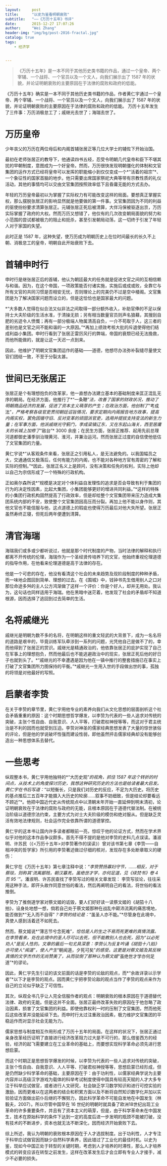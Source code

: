 ```yaml
---
layout:     post
title:      "以史为鉴看明朝衰败"
subtitle:   "——《万历十五年》书评"
date:       2015-12-27 17:07:26
author:     "Wei Zhang"
header-img: "img/bg/post-2016-fractal.jpg"
catalog: true
tags:
    - 经济学
   

---
```


>《万历十五年》是一本不同于其他历史类书籍的作品，通过一个皇帝、两个宰辅、一个战将、一个官员以及一个文人，向我们展示出了 1587 年的状貌，并论证明朝衰败的主要原因在于法律的腐败和政府的低能。
>
>



《万历十五年》确实是一本不同于其他历史类书籍的作品，作者黄仁宇通过一个皇帝、两个宰辅、一个战将、一个官员以及一个文人，向我们展示出了 1587 年的状貌，并论证明朝衰败的主要原因在于法律的腐败和政府的低能。
万历十五年发生了三件事：万历消极怠工了；戚继光去世了；海瑞去世了。

# 万历皇帝

少年丧父的万历在两位母后和内阁首辅张居正等几位大学士的辅佐下开始治国。

最初在老师张居正的教导下，他通读四书五经，忍受令明朝几代皇帝和臣下不堪其扰的早朝制度，意图成为一个好皇帝。然而，万历很快发现明朝僵化的体制和文官集团的运作方式已经将皇帝可以发挥的职能缩小到仅仅变成一个*“活着的祖宗”*、一个象征性的国家首脑的地步。他只需要出席国家祭祀大典等带有宗教性质的礼仪活动，其他的事情均可以交由文官集团按照效率低下且昏庸无能的方式去办。

年轻的万历皇帝最初以为掌握了实际权力有可能改变这样的局面。要想真正掌握实权，那么摆脱张居正的影响显然就是他要做的第一件事。文官集团因为不同的利益的驱使纷纷要求清算张居正。元辅张居正死后被清算，大伴冯保被驱逐出京，万历实际掌握了政府的大权。然而万历又想错了，他仅有的几次改变朝局面貌的努力和小范围的尝试都被极力的阻止和扼杀，甚至引发朝局动荡，这一切终于引发了年轻人对于家国的失望。

此时正是 1587 年，这种失望，使万历成为明朝历史上在位时间最长的长久不上朝、消极怠工的皇帝，明朝自此开始衰败下去。

# 首辅申时行

申时行是继张居正后的首辅，他认为朝廷最大的任务就是促进文官之间的互相信赖与和谐。因为，在这个帝国，一项政策能否付诸实施，实施后或成或败，全靠它与所有文官的共同习惯是否相安无忧，否则理论上的完美仍不过是空中楼阁。文官集团是为了解决国家问题而设立的，但是这恰恰也是国家最大的问题。

*“大多数人觉得在似合法又似非法之间取得一部分额外收入，补助官俸的不足以保持士大夫阶级的生活水准，于清操无损；另有相当数量官员则声名狼藉，其搜刮自肥的劣迹令人愤慨；再有一部分极端人物属清高自负，一介不苟取于人，这三者的差别也是文官之间不能和谐的一大原因。”*再加上绩效考核大批的斥退使得他们结成利益小集团。申时行看到了张居正雷厉风行的弊端，帝国的衰颓已经无法挽救，而他所能做的，就是让这一天迟一点到来。

因此，他维护了明朝文官集团运作的基础——道德，他想尽办法弥补裂缝尽量使文官们团结一致，不至于分裂太甚。

# 世间已无张居正

张居正是个有理想抱负的改革家，他一直想办法建立基本的基础制度来匡正混乱无序的朝局。在经济方面，他推行了*“一条鞭”*法，改善了国家的财政状况，推动了明朝商品经济的发展，促进了资本主义萌芽的产生；在政治方面，他创制了*“考成法”*，严格考察各级官吏贯彻朝廷诏旨情况，要求定期向内阁报告地方政事，提高内阁实权，罢免因循守旧、反对变革的顽固派官吏，选用并提拔支持变法的新生力量；在军事方面，他派戚继光守蓟门，李成梁镇辽东，又在东起山海关，西至居庸关的长城上加修了*“敌台”* 3000 余座；在民生方面，张居正推荐、起用先前总理河道都御史潘季驯治理黄河、淮河，并兼治运河。然而张居正过度的自信使他低估了文官集团的力量。

黄仁宇说*“从客观条件来看，张居正之引用私人，是无法避免的。以我国幅员之大，交通通信又极落后，任何有能力的内阁，也不能对各种地方官有周密的了解和实际的控制。”*因此，张居正名义上是顾问，没有决策和任免的权利，实际上他却以自己为宗信形成了一个特殊的行政机构。

正如奥尔森所说*“规模是决定对个体利益自发理性的追求是否会导致有利于集团的行为的决定性因素，比起大集团，小集团能够更好的增进共同利益。”*这样的特殊的小集团行政机构固然提高了行政效率，但是却给整个文官集团带来压力造成大集团系统内部的不安，致使整个文官集团因高压而分裂。再加上他不能以身作则，其他文官也不能信服与他，这点道德上的瑕疵也使得万历最后对他大失所望。张居正虽然寿终正寝，但死后两年便遭到清算。

# 清官海瑞

海瑞我们或多或少都听说过，他就是那个时代制度的产物，当时法律的解释和执行都离不开传统的伦理，海瑞作为一个圣经贤传培养下的文官，他始终重视伦理道德的指导作用，在他看来伦理道德是高于法律的存在。

他是一个可悲的存在，他没有看清这个社会的未来趋势及现阶段制度的种种矛盾，而一味地企图回到简单、理想的过去。在《围城》中，钱钟书先生借用别人之口对那位命途多舛的主人公方鸿渐做了这样一个评价：你是个好人，却并无用处。我认为，这句话也同样适用于海瑞。他在黑暗中迷茫着，他发现了社会的矛盾却不知道根源，因而选择了逃回到过去简单的生活。

# 名将戚继光

戚继光是明朝为数不多的名将，在明朝这样的重文轻武的大背景下，成为一名名将的道路是艰辛的，毕竟训练军队牵涉到一系列的问题，光凭他自己是做不了的，幸而他得到了张居正的赏识。戚继光是精通政治的，他依靠张居正的庇护实现了自己在军事上的理想抱负，然而他最后也不能逃避政治中的现实，张居正死后他的好日子也就到头了。*“戚继光的不幸遭遇是因为他在一镇中推行的整套措施已在事实上打破了文官集团所力图保持的平衡。”*戚继光一生用入世的手段做出世的事，孤独的将领是对他最好的写照。

# 启蒙者李贽

在关于李贽的章节里，黄仁宇用他专业的素养向我们从文化思想的层面剖析这个社会矛盾重重的原因：这个时期思想哲学爆发，以李贽为代表的一些人追求对传统的突破，主张个性自由、自我意识、人人平等，打破君权神授等等，而这对于君主统治是不利的因而也就受到压迫。李贽对神圣的儒家经典思想发表了大量的惊世骇俗的评论，但是他的学说破坏性强而建设性弱，即他虽然抨击儒家经典却没有能够创造出一种思想体系去替代。 

# 一些思考

纵观整本书，黄仁宇用他独特的*“大历史观”*的视角，抓住 1587 年这个转折的时间点，从技术上的角度探讨历史，我想这种研究历史的方法也是给读者最大启发。黄仁宇在书后写道：*“以短衡长，只是我们对历史的反应，不足为大历史。将历史的基点推后三五百年才能摄入大历史的轮廓……叙事不妨细致，但是结论却要看远不顾近”*。他把中国近代史从传统观点中以清朝末年开始一直延伸到明末清初，论证明朝衰败在于法律的腐败与政府的无能，且根本原因在于道德代替法制。在被统治阶级以道德宗法约束，主要方式为对士大夫阶级的模仿和绝对服从。但是缺乏灵活有效地法律规则，社会运作完全依靠所谓的道德掌控。

黄仁宇的这本书让国内许多读者都眼前一亮，惊叹于他的论证方式，然而在学术界似乎对他的这本作品争议颇多。首先不得不提的是他对李贽的史料几点误读。潘淑明、许苏民（《<万历十五年>对李贽著作的误读》）曾对该书第七章《李贽——自相冲突的哲学家》所引用的李贽著述做过仔细的核对，发现存在多处断章取义的硬伤：

黄仁宇在《万历十五年》第七章注释中说：*“李贽赞扬寡妇守节，……相反，对于蔡琰，则称其‘流离鄙贱，朝汉暮羌，虽绝世才学，亦何足道，见《续焚书》卷 4 页 95 ’”*。潘淑明、许苏民查找了李贽写过的相关文章发现： 李贽写驳论，往往采用这种手法，即开头故作同意世俗的看法，然后再阐明自己的看法，将世俗的看法推倒。

李贽为了推倒道学家对蔡文姬的诋毁，要人们好好读一读蔡文姬的《胡笳十八拍》，设身处地想一想，倘若自己处于蔡文姬那种在战乱中颠沛流离的痛苦境地，能否做到*“无入而不自得”*？李贽的结论是：*“虽圣人亦不能。”*尽管身在此境中，真使人感到活着还不如死去。

然而，蔡文姬说*“薄志节兮念死难”*，恰恰是人的生之不易而死更难的真情流露。在李贽看来，处在此境中的圣人尽可以去死，但不能教别人也去死，因为“以必死劝人”是反人性的。文章的最后一句尤具深意：李贽认为反复吟诵《胡笳十八拍》亦可使人“闻道”，使人产生*“朝闻道，夕死可矣”*的感受。这更是对蔡文姬及其反映真情的文学杰作的无尚赞美了，从而驳倒了那种认为蔡文姬*“虽绝世才学亦何足道”*的谬论。

因此，黄仁宇先生引证的该文前面的话是李贽的论敌的观点，而*“余故详录以示学者”*以下才是李贽的观点。因而黄仁宇把李贽论敌的观点当作了李贽的观点来作为自己的立论似乎缺乏了可信性。

其次，纵观全书几乎让人完全信服作者的观点：明朝衰败的根本原因在于道德替代法律、政府的无能。但是这并不全面。张居正最终改革失败的原因在于他忽略了政治因素，损害了文官集团的利益。即使他靠权利一时的压制了文官集团，然而他死后这些改革并没能延续下去。而申时行太过注重政治因素，极力维护文官集团的平稳运作而对显示社会无能为力。

儒家思想与制度相互作用形成了万历十五年的局面。在这样的状况下，张居正通过亲身改革经历证明了直接进行经济改革阻力过大是不可行的，那么借鉴西方的经验，经济的起飞需要建立在工业革命的基础上，而要想实现科学革命必须先进行思想启蒙。

而这个时期正是思想哲学爆发的时候，以李贽为代表的一些人追求对传统的突破，主张个性自由、自我意识、人人平等、打破君权神授等等，思想启蒙已经形成，但是仍然缺少科学革命的基础，主要原因在于：由于功利性，以儒家经典学说为主要内容并以高级汉字游戏为载体的科举考试制度使得中国具有较高天赋的人才大多专注于科举应试做官，或者进行人文研究，社会缺乏学习数学知识和进行可控实验的激励，因而更难以在这两者的结合和积累方面以及不断将自然知识数学化并加以实验验证方面做出前仆后继的不懈努力，因此科学革命不可能自发地在中国发生（林毅夫，2007）。所以尽管中国早在 16 世纪的明朝时就具备了欧洲18世纪出现工业革命的许多重要条件，并且有了资本主义的萌芽，但是，由于科学革命未在中国发生，技术在原始科学的条件下达到一定的高度后进一步发明的瓶颈不能被打破，没有技术的不断进步，资本也就无法不断深化，因而经济开始衰败下去。

综上所述，我认为明朝的衰败根本原因在于人才选拔制度。出于功利性，人才专注于科举应试做官因而缺少自然科学素养，因此错过了工业化的最佳时机。以史为鉴，现如今中国正处于转型的关键时期，考虑到人才培养的时滞性，那么人才培养模式的转变应该在转型之前发生，这样在改革发生后才会立即有专业人才接手，减少不必要的损失。

